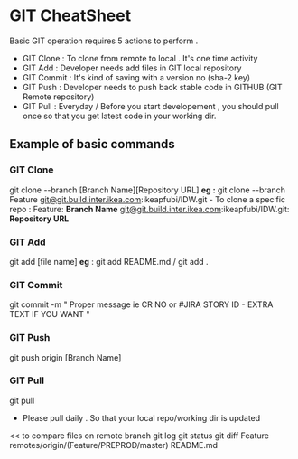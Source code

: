 # GIT CheatSheet
 
 Basic GIT operation requires 5 actions to perform .
 - GIT Clone : To clone from remote to local . It's one time activity 
 - GIT Add : Developer needs add files in GIT local repository
 - GIT Commit : It's kind of saving with a version no (sha-2 key)
 - GIT Push : Developer needs to push back stable code in GITHUB (GIT Remote repository)
 - GIT Pull : Everyday / Before you start developement , you should pull once so that you get latest code in your working dir.

## Example of basic commands 

### GIT Clone
git clone --branch [Branch Name][Repository URL]
 **eg :** git clone --branch Feature git@git.build.inter.ikea.com:ikeapfubi/IDW.git - To clone a specific repo :
 Feature: **Branch Name**
 git@git.build.inter.ikea.com:ikeapfubi/IDW.git: **Repository URL**

### GIT Add
git add [file name]
 **eg** : git add README.md / git add .

### GIT Commit
git commit -m " Proper message ie CR NO or #JIRA STORY ID - EXTRA TEXT IF YOU WANT " 

### GIT Push
git push origin [Branch Name]

### GIT Pull
git pull 
 + Please pull daily . So that your local repo/working dir is updated  

<< to compare files on remote branch
git log 
git status 
git diff Feature remotes/origin/(Feature/PREPROD/master) README.md 

>>